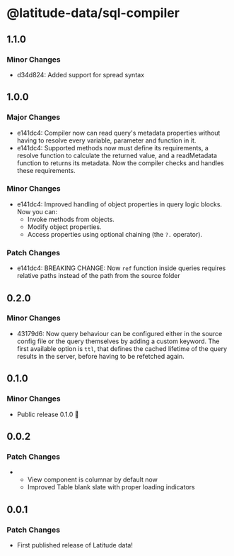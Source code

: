 # @latitude-data/sql-compiler

## 1.1.0

### Minor Changes

- d34d824: Added support for spread syntax

## 1.0.0

### Major Changes

- e141dc4: Compiler now can read query's metadata properties without having to resolve every variable, parameter and function in it.
- e141dc4: Supported methods now must define its requirements, a resolve function to calculate the returned value, and a readMetadata function to returns its metadata. Now the compiler checks and handles these requirements.

### Minor Changes

- e141dc4: Improved handling of object properties in query logic blocks. Now you can:
  - Invoke methods from objects.
  - Modify object properties.
  - Access properties using optional chaining (the `?.` operator).

### Patch Changes

- e141dc4: BREAKING CHANGE: Now `ref` function inside queries requires relative paths instead of the path from the source folder

## 0.2.0

### Minor Changes

- 43179d6: Now query behaviour can be configured either in the source config file or the query themselves by adding a custom keyword. The first available option is `ttl`, that defines the cached lifetime of the query results in the server, before having to be refetched again.

## 0.1.0

### Minor Changes

- Public release 0.1.0 🎉

## 0.0.2

### Patch Changes

- - View component is columnar by default now
  - Improved Table blank slate with proper loading indicators

## 0.0.1

### Patch Changes

- First published release of Latitude data!

